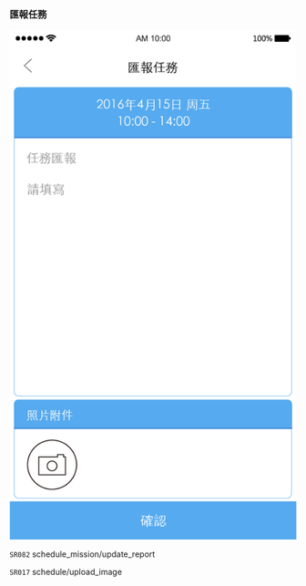 ### 匯報任務

![](/圖/匯報任務.png)

`SR082` schedule\_mission/update\_report

`SR017` schedule/upload\_image

